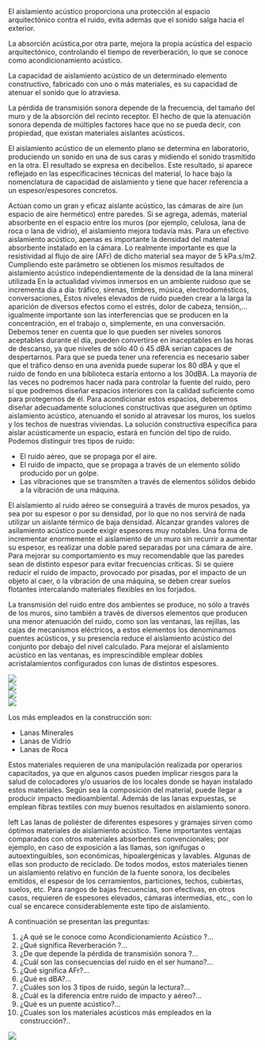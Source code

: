 El aislamiento acústico proporciona una protección al espacio arquitectónico contra el ruido, evita además que el sonido salga hacia el exterior.

La absorción acústica,por otra parte, mejora la propia acústica del espacio arquitectónico, controlando el tiempo de reverberación, lo que se conoce como acondicionamiento acústico.

La capacidad de aislamiento acústico de un determinado elemento constructivo, fabricado con uno o más materiales, es su capacidad de atenuar el sonido que lo atraviesa.

La pérdida de transmisión sonora depende de la frecuencia, del tamaño del muro y de la absorción del recinto receptor. El hecho de que la atenuación sonora dependa de múltiples factores hace que no se pueda decir, con propiedad, que existan materiales aislantes acústicos.

El aislamiento acústico de un elemento plano se determina en laboratorio, produciendo un sonido en una de sus caras y midiendo el sonido trasmitido en la otra. El resultado se expresa en decibelios. Este resultado, si aparece reflejado en las especificacines técnicas del material, lo hace bajo la nomenclatura de capacidad de aislamiento y tiene que hacer referencia a un espesor/espesores concretos.

Actúan como un gran y eficaz aislante acústico, las cámaras de aire (un espacio de aire hermético) entre paredes. Si se agrega, además, material absorbente en el espacio entre los muros (por ejemplo, celulosa, lana de roca o lana de vidrio), el aislamiento mejora todavía más.
Para un efectivo aislamiento acústico, apenas es importante la densidad del material absorbente instalado en la cámara. Lo realmente importante es que la resistividad al flujo de aire (AFr) de dicho material sea mayor de 5 kPa.s/m2. Cumpliendo este parámetro se obtienen los mismos resultados de aislamiento acústico independientemente de la densidad de la lana mineral utilizada
En la actualidad vivimos inmersos en un ambiente ruidoso que se incrementa día a día: tráfico, sirenas, timbres, música, electrodomésticos, conversaciones,
Estos niveles elevados de ruido pueden crear a la larga la aparición de diversos efectos como el estrés, dolor de cabeza, tensión,… igualmente importante son las interferencias que se producen en la concentración, en el trabajo o, simplemente, en una conversación.
Debemos tener en cuenta que lo que pueden ser niveles sonoros aceptables durante el día, pueden convertirse en inaceptables en las horas de descanso, ya que niveles de sólo 40 ó 45 dBA serían capaces de despertarnos. Para que se pueda tener una referencia es necesario saber que el tráfico denso en una avenida puede superar los 80 dBA y que el ruido de fondo en una biblioteca estaría entorno a los 30dBA.
La mayoría de las veces no podremos hacer nada para controlar la fuente del ruido, pero sí que podremos diseñar espacios interiores con la calidad suficiente como para protegernos de él. Para acondicionar estos espacios, deberemos diseñar adecuadamente soluciones constructivas que aseguren un óptimo aislamiento acústico, atenuando el sonido al atravesar los muros, los suelos y los techos de nuestras viviendas.
La solución constructiva específica para aislar acústicamente un espacio, estará en función del tipo de ruido.
Podemos distinguir tres tipos de ruido:
- El ruido aéreo, que se propaga por el aire.
- El ruido de impacto, que se propaga a través de un elemento sólido producido por un golpe.
- Las vibraciones que se transmiten a través de elementos sólidos debido a la vibración de una máquina.

El aislamiento al ruido aéreo se conseguirá a través de muros pesados, ya sea por su espesor o por su densidad, por lo que no nos servirá de nada utilizar un aislante térmico de baja densidad. Alcanzar grandes valores de asilamiento acústico puede exigir espesores muy notables. Una forma de incrementar enormemente el aislamiento de un muro sin recurrir a aumentar su espesor, es realizar una doble pared separadas por una cámara de aire. Para mejorar su comportamiento es muy recomendable que las paredes sean de distinto espesor para evitar frecuencias críticas.
Si se quiere reducir el ruido de impacto, provocado por pisadas, por el impacto de un objeto al caer, o la vibración de una máquina, se deben crear suelos flotantes intercalando materiales flexibles en los forjados.

La transmisión del ruido entre dos ambientes se produce, no sólo a través de los muros, sino también a través de diversos elementos que producen una menor atenuación del ruido, como son las ventanas, las rejillas, las cajas de mecanismos eléctricos, a estos elementos los denominamos puentes acústicos, y su presencia reduce el aislamiento acústico del conjunto por debajo del nivel calculado. Para mejorar el aislamiento acústico en las ventanas, es imprescindible emplear dobles acristalamientos configurados con lunas de distintos espesores.

<div class="mdl-grid">
<div class="mdl-cell mdl-cell--6-col mdl-typography--text-center">
<img src='./content/4/M4.48/acustica.1.jpg'>
</div>
<div class="mdl-cell mdl-cell--6-col mdl-typography--text-center">
<img src='./content/4/M4.48/ACUSTICO.14.jpg'>
</div>
<div class="mdl-cell mdl-cell--6-col mdl-typography--text-center">
<img src='./content/4/M4.48/ACUSTICO.15.jpg'>
</div>
<div class="mdl-cell mdl-cell--6-col mdl-typography--text-center">
<img src='./content/4/M4.48/acustica.2.jpg'>
</div>
</div>


Los más empleados en la construcción son:

- Lanas Minerales
- Lanas de Vidrio
- Lanas de Roca

Estos materiales requieren de una manipulación realizada por operarios capacitados, ya que en algunos casos pueden implicar riesgos para la salud de colocadores y/o usuarios de los locales donde se hayan instalado estos materiales. Según sea la composición del material, puede llegar a producir impacto medioambiental. Además de las lanas expuestas, se emplean fibras textiles con muy buenos resultados en aislamiento sonoro.

left Las lanas de poliéster de diferentes espesores y gramajes sirven como óptimos materiales de aislamiento acústico. Tiene importantes ventajas comparados con otros materiales absorbentes convencionales; por ejemplo, en caso de exposición a las llamas, son ignífugas o autoextinguibles, son económicas, hipoalergénicas y lavables. Algunas de ellas son producto de reciclado. De todos modos, estos materiales tienen un aislamiento relativo en función de la fuente sonora, los decibeles emitidos, el espesor de los cerramientos, particiones, techos, cubiertas, suelos, etc. Para rangos de bajas frecuencias, son efectivas, en otros casos, requieren de espesores elevados, cámaras intermedias, etc., con lo cual se encarece considerablemente este tipo de aislamiento.

A continuación se presentan las preguntas:

1. ¿A qué se le conoce como Acondicionamiento Acústico ?...
2. ¿Qué significa Reverberación ?...
3. ¿De que depende la pérdida de transmisión sonora ?...
4. ¿Cuál son las consecuencias del ruido en el ser humano?...
5. ¿Qué significa AFr?...
6. ¿Qué es dBA?...
7. ¿Cuáles son los 3 tipos de ruido, según la lectura?...
8. ¿Cuál es la diferencia entre ruido de impacto y aéreo?...
9. ¿Qué es un puente acústico?...
10. ¿Cuales son los materiales acústicos más empleados en la construcción?..


<div class="mdl-grid">
<div class="mdl-cell mdl-cell--6-col mdl-cell--3-offset mdl-typography--text-center">
<img src='./content/4/M4.48/ACUSTICO.16.jpg'>
</div>
</div>
